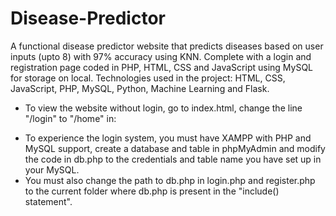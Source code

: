 # Disease-Predictor
A functional disease predictor website that predicts diseases based on user inputs (upto 8) with 97% accuracy using KNN. Complete with a login and registration page coded in PHP, HTML, CSS and JavaScript using MySQL for storage on local. Technologies used in the project: HTML, CSS, JavaScript, PHP, MySQL, Python, Machine Learning and Flask.

- To view the website without login, go to index.html, change the line "/login" to "/home" in: 
<script> 
        function SameTab() { 
            window.location.href = 
                "/login"; 
        } 
</script>

- To experience the login system, you must have XAMPP with PHP and MySQL support, create a database and table in phpMyAdmin and modify the code in db.php to the credentials and table name you have set up in your MySQL.
- You must also change the path to db.php in login.php and register.php to the current folder where db.php is present in the "include() statement".
